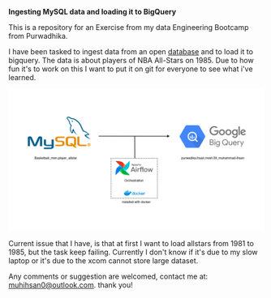 **Ingesting MySQL data and loading it to BigQuery**

This is a repository for an Exercise from my data Engineering Bootcamp from Purwadhika.

I have been tasked to ingest data from an open [database](https://relational-data.org/dataset/BasketballMen) and to load it to bigquery. The data is about players of NBA All-Stars on 1985. Due to how fun it's to work on this I want to put it on git for everyone to see what i've learned.

![Project Chart](assets/meet39.png)

Current issue that I have, is that at first I want to load allstars from 1981 to 1985, but the task keep failing. Currently I don't know if it's due to my slow laptop or it's due to the xcom cannot store large dataset. 

Any comments or suggestion are welcomed, contact me at: muhihsan0@outlook.com. thank you!
